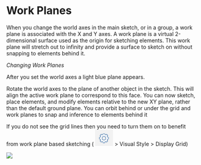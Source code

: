 # Work Planes

When you change the world axes in the main sketch, or in a group, a work plane is associated with the X and Y axes. A work plane is a virtual 2-dimensional surface used as the origin for sketching elements. This work plane will stretch out to infinity and provide a surface to sketch on without snapping to elements behind it.

_Changing Work Planes_ 

After you set the world axes a light blue plane appears.

Rotate the world axes to the plane of another object in the sketch. This will align the active work plane to correspond to this face. You can now sketch, place elements, and modify elements relative to the new XY plane, rather than the default ground plane. You can orbit behind or under the grid and work planes to snap and inference to elements behind it

If you do not see the grid lines then you need to turn them on to benefit from work plane based sketching \( ![](../.gitbook/assets/guid-f12cb419-c270-4b9c-b3c9-5e5b4099b168-low.png) &gt; Visual Style &gt; Display Grid\)

![](../.gitbook/assets/guid-ccdc46ef-8523-430c-8b6e-074d6d5236e1-low.gif)

